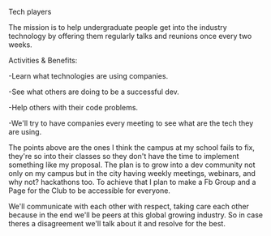 Tech players

The mission is to help undergraduate people get into the industry technology by offering them regularly talks and reunions once every two weeks.

Activities & Benefits:

-Learn what technologies are using companies.

-See what others are doing to be a successful dev.

-Help others with their code problems.

-We'll try to have companies every meeting to see what are the tech they are using.

The points above are the ones I think the campus at my school fails to fix, they're so into their classes so they don't have the time to implement something like my  proposal.
The plan is to grow into a dev community not only on my campus but in the city having weekly meetings, webinars, and why not? hackathons too. To achieve that I plan to make a Fb Group and a Page for the Club to be accessible for everyone.

We'll communicate with each other with respect, taking care each other because in the end we'll be peers at this global growing industry. So in case theres a disagreement we'll talk about it and resolve for the best.

